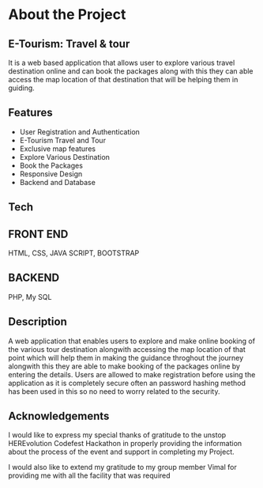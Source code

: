# About the Project
## E-Tourism: Travel & tour
It is a web based application that allows user to explore various travel destination online and can book the packages along with this they can able access the map location of that destination that will be helping them in guiding.

## Features
- User Registration and Authentication
- E-Tourism Travel and Tour
- Exclusive map features
- Explore Various Destination
- Book the Packages
- Responsive Design
- Backend and Database


## Tech
## FRONT END
HTML, CSS, JAVA SCRIPT, BOOTSTRAP

## BACKEND
PHP, My SQL

## Description
A web application that enables users to explore and make online booking of the various tour destination alongwith accessing the map location of that point which will help them in making the guidance throghout the journey alongwith this they are able to make booking of the packages online by entering the details. Users are allowed to make registration before using the application as it is completely secure often an password hashing method has been used in this so no need to worry related to the security. 

## Acknowledgements
I would like to express my special thanks of gratitude to the unstop HEREvolution Codefest Hackathon in properly providing the information about the process of the event  and support in completing my Project.

I would also like to extend my gratitude to my group member Vimal for providing me with all the facility that was required
